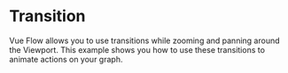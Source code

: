 # Transition

Vue Flow allows you to use transitions while zooming and panning around the Viewport.
This example shows you how to use these transitions to animate actions on your graph.

<div class="mt-6">
  <Repl example="transition"></Repl>
</div>
